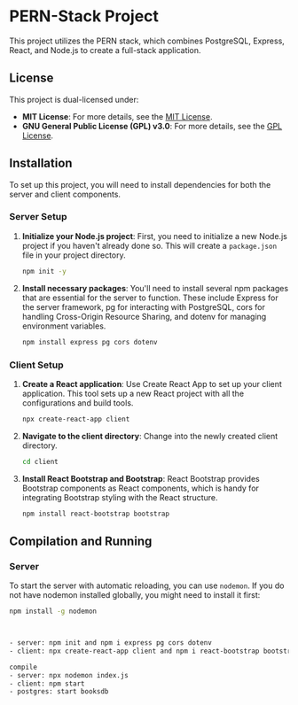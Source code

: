 # PERN-Stack Project

This project utilizes the PERN stack, which combines PostgreSQL, Express, React, and Node.js to create a full-stack application.

## License

This project is dual-licensed under:

- **MIT License**: For more details, see the [MIT License](https://opensource.org/licenses/MIT).
- **GNU General Public License (GPL) v3.0**: For more details, see the [GPL License](https://www.gnu.org/licenses/gpl-3.0.html).

## Installation

To set up this project, you will need to install dependencies for both the server and client components.

### Server Setup

1. **Initialize your Node.js project**:
    First, you need to initialize a new Node.js project if you haven't already done so. This will create a `package.json` file in your project directory.

    ```bash
    npm init -y
    ```

2. **Install necessary packages**:
    You'll need to install several npm packages that are essential for the server to function. These include Express for the server framework, pg for interacting with PostgreSQL, cors for handling Cross-Origin Resource Sharing, and dotenv for managing environment variables.

    ```bash
    npm install express pg cors dotenv
    ```

### Client Setup

1. **Create a React application**:
    Use Create React App to set up your client application. This tool sets up a new React project with all the configurations and build tools.

    ```bash
    npx create-react-app client
    ```

2. **Navigate to the client directory**:
    Change into the newly created client directory.

    ```bash
    cd client
    ```

3. **Install React Bootstrap and Bootstrap**:
    React Bootstrap provides Bootstrap components as React components, which is handy for integrating Bootstrap styling with the React structure.

    ```bash
    npm install react-bootstrap bootstrap
    ```

## Compilation and Running

### Server

To start the server with automatic reloading, you can use `nodemon`. If you do not have nodemon installed globally, you might need to install it first:

```bash
npm install -g nodemon



- server: npm init and npm i express pg cors dotenv 
- client: npx create-react-app client and npm i react-bootstrap bootstrap

compile
- server: npx nodemon index.js
- client: npm start
- postgres: start booksdb
